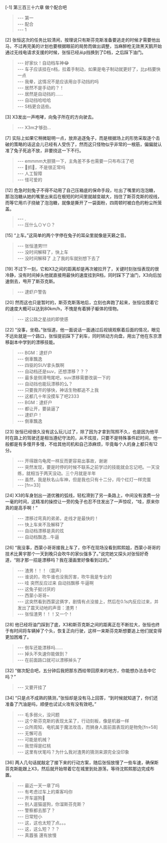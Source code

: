 
[-1] 第三百三十六章 做个配合吧
>--- 第一<br>
>--- 配合<br>
>--- 1<br>

[2] 张恒这次的任务比较清闲，按理说只有斯芬克斯准备要逃走的时候才需要他出马，不过再完美的计划也要根据眼前的局势而做出调整，当麻醉枪无效黑天鹅开始通过无线电请求支援的时候，张恒已经从p挡换到了D档，之后踩下油门。
>--- 好家伙！自动档车神😂<br>
>--- 车子应该挂在n档，拉着手制动，如果是电子制动就更好了，比p档要快一点<br>
>--- 我晕，这情况不是应该用台手动挡的吗<br>
>--- 居然不是手动的？！<br>
>--- 居然是自动挡的……<br>
>--- 自动挡哈哈哈<br>
>--- S档更合适些。<br>

[3] X3发出一声咆哮，向兔子所在的方向驶去。
>--- X3m才够劲…<br>

[7] 实际上如果它稍微聪明一点，放弃追逐兔子，而是根据场上的形势采取逐个击破的策略的话这会儿已经有人受伤了，然而这只怪物似乎非常的一根筋，偏偏就认准了兔子死追不放，非要挠这一下不行。
>--- emmmm大胆猜一下，主角差不多也需要一只布布汪了吧<br>
>--- 🦁抓🐰，不是很正常吗<br>
>--- 人工智障<br>
>--- 怪可爱的<br>

[12] 危急时刻兔子不得不动用了自己压箱底的保命手段，吐出了嘴里的泡泡糖，那泡泡糖从她的嘴里出来后在极短的时间里就越变越大，挡住了斯芬克斯的视线，而等它用爪子挠破了泡泡糖，就像是撕开了一袋面粉，四周顿时被白色的粉尘所笼盖。
>--- .<br>
>--- 压什么⊙∀⊙？<br>

[15] “上车。”这简单的两个字停在兔子的耳朵里就像是天籁之音。
>--- 张恒渣男!!!!<br>
>--- 没时间解释了，快上车<br>
>--- 没时间解释了 上了我的车就别想下去了<br>

[19] 不过下一刻，它和X3之间的距离却是再次被拉开了，关键时刻张恒表现的很冷静，没有时间掉头他就直接用最快的速度挂到R档，同时踩下了油门，X3向后加速倒去，甩开了斯芬克斯。
>--- 逮虾户警告<br>

[20] 然而这也只是暂时的，斯芬克斯落地后，立刻也奔跑了起来，张恒估摸着它的速度大概可以达到80km/h，不愧是有着狮子躯体的怪物。
>--- 这公路之星战的即使感<br>

[22] “没事，坐稳。”张恒道，他一面说话一面通过后视镜观察着后面的情况，眼见不远处就是一个路口，张恒提前踩下了刹车，同时转动方向盘，用出了他在东京漂移副本中学到的漂移技能。
>--- BGM：逮虾户<br>
>--- 倒車飄逸<br>
>--- 四驱的SUV拿头飘啊<br>
>--- 自动档还是suv，还想漂移？？？<br>
>--- 最多是侧滑甩尾吧，suv漂移需要改装一下的<br>
>--- 自动挡也能玩漂移的么？<br>
>--- 只要我开的够快，神话生物都追不上我<br>
>--- 这都几十年没摸车了吧2333<br>
>--- BGM：逮虾户<br>
>--- 都让开，要装逼了<br>
>--- 逮虾户！<br>
>--- 倒車飄逸<br>

[23] 张恒已经很久没有这么玩儿过了，除了因为才拿到驾照不久，也是因为他平时在路上的驾驶还是相当遵纪守法的，从不炫技，只要不是特殊事件赶时间，他一般都是有多慢开多慢，不给其他司机和自己添麻烦，毕竟每个人的身上都只有12分。
>--- 开得跟乌龟爬一样反而更容易出事故，谢谢<br>
>--- 突然发现，要是时停的时候不联系之前学过的技能就会忘记吧。一天没练，就相当于两天没动。三个月就是半年<br>
>--- 虽然，我是秋名山车神，但是我也只有十二分，闯个红灯一样完蛋<br>
>--- [fn=33]<br>

[24] X3的车身划出一道优雅的弧线，轻松滑到了另一条路上，中间没有浪费一分一毫的时间，这精准的操控让一旁的兔子也忍不住发出了一声惊叹，“哇，原来你真的是高手啊！”
>--- 漂移过弯真的弟弟，走线才是最快的！<br>
>--- 快上车来不及解释了<br>
>--- 自动档漂移是真的炫<br>
>--- 自动档飘逸…牛逼<br>

[26] “我没事，西蒙小哥哥接我上车了，你不在现场没看到熙熙姐，西蒙小哥哥的技术比黄宇那个一天到晚只会吹牛的家伙强多了。”说完她又探头对张恒好奇道，“刚才那一招是漂移吗？我在漫画里好像看到过的。”
>--- 渣男！！！（震声）<br>
>--- 谁说的，吹牛谁也没我厉害，吹牛我是专业的<br>
>--- 哇  突然反应过来  自动挡飘移  牛逼啊<br>
>--- 这兔子挺讨厌的<br>
>--- 西蒙小哥哥~<br>
>--- 这突然看到西蒙这俩字，剧情有点没接上，然后在0.1s内反应过来，并发出了震天动地的声音：渣男！<br>
>--- 张恒渣男！！！又一个！<br>

[28] 他已经将油门踩到了底，X3和斯芬克斯之间的距离正在不断拉大，张恒也终于有时间将车辆掉了个头，恢复正向行驶，这样一来斯芬克斯想要追上他们就变得更加困难了。
>--- 倒车还能漂移吗……<br>
>--- 掉头不失速你能做到？<br>
>--- 在前面路口就可以漂移掉头了<br>

[32] “做次配合吧，五分钟后我把那东西给带回原来的地方，你能想办法击中它吗？”
>--- 又要开挂了<br>

[34] “只是点不成熟的猜测，”张恒却是没有马上回答，“到时候就知道了，你们还准备了汽油是吗，顺便也试试火攻有没有效吧。”
>--- 毛多弱火，没问题<br>
>--- 这个斯芬克斯的表现太呆了，行动刻板，像是机器一样<br>
>--- 众所周知，电机属于魔法攻击，而狮身人面前面表现的是物免[fn=58]<br>
>--- 无懈可击<br>
>--- 可能是机械？<br>
>--- 我觉得是红桃<br>
>--- 这里有伏笔吗？为什么我对渣男的猜测来源完全没印象<br>

[36] 两人几句话就敲定了接下来的行动方案，随后张恒放慢了一些车速，确保斯芬克斯能跟上X3，然后就开始带着它在城里到处游荡，等待沈熙熙那边完成布置。
>--- 最近一天一章了吗<br>
>--- 有考虑过车上的乘客吗你<br>
>--- 开车遛狗🐶<br>
>--- 别人遛猫遛狗，你溜斯芬克斯？<br>
>--- 警察都去那了？<br>
>--- 日常短小<br>
>--- 这，这也太短了点。。。<br>
>--- 这，这么短？？？<br>
>--- 真囂張 還有放慢<br>
